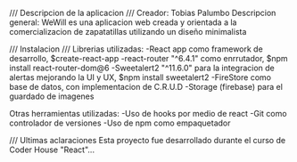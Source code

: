 /// Descripcion de la aplicacion ///
Creador: Tobias Palumbo
Descripcion general: WeWill es una aplicacion web creada  y orientada a la comercializacion de zapatatillas utilizando un diseño minimalista

/// Instalacion ///
Librerias utilizadas: 
-React app como framework de desarrollo, $create-react-app 
-react-router "^6.4.1" como enrrutador, $npm install react-router-dom@6 
-Sweetalert2 "^11.6.0" para la integracion de alertas mejorando la UI y UX, $npm install sweetalert2 
-FireStore como base de datos, con implementacion de C.R.U.D
-Storage (firebase) para el guardado de imagenes

Otras herramientas utilizadas:
-Uso de hooks por medio de react
-Git como controlador de versiones
-Uso de npm como empaquetador 

/// Ultimas aclaraciones
Esta proyecto fue desarrollado durante el curso de Coder House "React"...